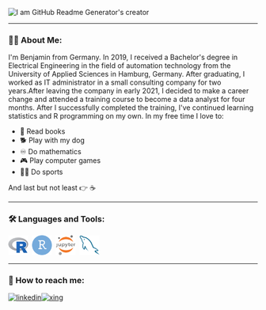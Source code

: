 ![I am GitHub Readme Generator's creator](https://media.giphy.com/media/llKJGxQ1ESmac/giphy.gif)

---

### :technologist: About Me: 
I'm Benjamin from Germany. In 2019, I received a Bachelor's degree in Electrical Engineering in the field of automation technology from the University of Applied Sciences in Hamburg, Germany. After graduating, I worked as IT administrator in a small consulting company for two years.After leaving the company in early 2021, I decided to make a career change and attended a training course to become a data analyst for four months. After I successfully completed the training, I've continued learning statistics and R programming on my own. In my free time I love to:

* :closed_book: Read books
* :dog2: Play with my dog
* :infinity: Do mathematics
* :video_game: Play computer games
* :man_cartwheeling: Do sports

And last but not least :point_right: :coffee:

---

### :hammer_and_wrench: Languages and Tools:

<div>
  <img src="https://github.com/devicons/devicon/blob/master/icons/r/r-original.svg" title="Java" alt="Java" width="40" height="40"/>&nbsp;
  <img src="https://github.com/devicons/devicon/blob/master/icons/rstudio/rstudio-original.svg" title="Java" alt="Java" width="40" height="40"/>&nbsp;
  <img src="https://github.com/devicons/devicon/blob/master/icons/jupyter/jupyter-original-wordmark.svg" title="Java" alt="Java" width="40" height="40"/>&nbsp;
  <img src="https://github.com/devicons/devicon/blob/master/icons/mysql/mysql-original.svg" title="Java" alt="Java" width="40" height="40"/>&nbsp;
</div>

---

### :postbox: How to reach me: 

[<img src='https://cdn.jsdelivr.net/npm/simple-icons@3.0.1/icons/linkedin.svg' alt='linkedin' height='40'>](https://www.linkedin.com/in/benjamin-wortmann/)[<img src='https://cdn.jsdelivr.net/npm/simple-icons@3.0.1/icons/xing.svg' alt='xing' height='40'>](https://www.xing.com/profile/Benjamin_Wortmann/cv)

